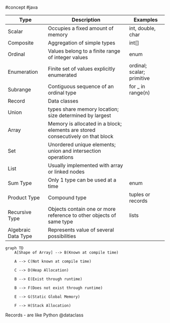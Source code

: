 #concept #java

| Type                | Description                                                                     | Examples                   |
| ------------------- | ------------------------------------------------------------------------------- | -------------------------- |
| Scalar              | Occupies a fixed amount of memory                                               | int, double, char          |
| Composite           | Aggregation of simple types                                                     | int[]                      |
| Ordinal             | Values belong to a finite range of integer values                               | enum                       |
| Enumeration         | Finite set of values explicitly enumerated                                      | ordinal; scalar; primitive |
| Subrange            | Contiguous sequence of an ordinal type                                          | for _ in range(n)          |
| Record              | Data classes                                                                    |                            |
| Union               | types share memory location; size determined by largest                         |                            |
| Array               | Memory is allocated in a block; elements are stored consecutively on that block |                            |
| Set                 | Unordered unique elements; union and intersection operations                    |                            |
| List                | Usually implemented with array or linked nodes                                  |                            |
| Sum Type            | Only 1 type can be used at a time                                               | enum                       |
| Product Type        | Compound type                                                                   | tuples or records          |
| Recursive Type      | Objects contain one or more reference to other objects of same type             | lists                      |
| Algebraic Data Type | Represents value of several possibilities                                                                                |                            |
```mermaid
graph TD
	A[Shape of Array] --> B(Known at compile time)

	A --> C(Not known at compile time)

	C --> D(Heap Allocation)

	B --> E(Exist through runtime)

	B --> F(Does not exist through runtime)

	E --> G(Static Global Memory)

	F --> H(Stack Allocation)
```


Records - are like Python @dataclass